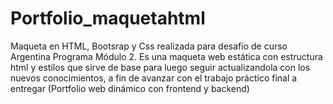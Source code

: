 # Portfolio_maquetahtml

Maqueta en HTML, Bootsrap y Css realizada para desafío de curso Argentina Programa Módulo 2.
Es una maqueta web estática con estructura html y estilos que sirve de base para luego seguir actualizandola con los nuevos conocimientos, a fin de avanzar con el trabajo 
práctico final a entregar (Portfolio web dinámico con frontend y backend)

